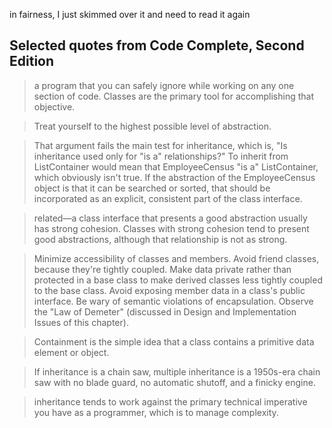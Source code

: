 in fairness, I just skimmed over it and need to read it again

## Selected quotes from Code Complete, Second Edition

> a program that you can safely ignore while working on any one section of
> code. Classes are the primary tool for accomplishing that objective.

> Treat yourself to the highest possible level of abstraction.

> That argument fails the main test for inheritance, which is, "Is inheritance
> used only for "is a" relationships?" To inherit from ListContainer would
> mean that EmployeeCensus "is a" ListContainer, which obviously isn't true.
> If the abstraction of the EmployeeCensus object is that it can be searched
> or sorted, that should be incorporated as an explicit, consistent part
> of the class interface.

> related—a class interface that presents a good abstraction usually has
> strong cohesion. Classes with strong cohesion tend to present good abstractions,
> although that relationship is not as strong.

> Minimize accessibility of classes and members. Avoid friend classes, because
> they're tightly coupled. Make data private rather than protected in a
> base class to make derived classes less tightly coupled to the base class.
> Avoid exposing member data in a class's public interface. Be wary of semantic
> violations of encapsulation. Observe the "Law of Demeter" (discussed in
> Design and Implementation Issues of this chapter).

> Containment is the simple idea that a class contains a primitive data element
> or object.

> If inheritance is a chain saw, multiple inheritance is a 1950s-era chain
> saw with no blade guard, no automatic shutoff, and a finicky engine.

> inheritance tends to work against the primary technical imperative you
> have as a programmer, which is to manage complexity.

